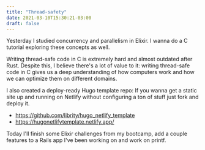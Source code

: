 ```yaml
---
title: "Thread-safety"
date: 2021-03-10T15:30:21-03:00
draft: false
---
```


Yesterday I studied concurrency and parallelism in Elixir.
I wanna do a C tutorial exploring these concepts as well.

Writing thread-safe code in C is extremely hard and almost outdated after Rust.
Despite this, I believe there's a lot of value to it:
writing thread-safe code in C gives us a deep understanding of how computers
work and how we can optimize them on different domains.

I also created a deploy-ready Hugo template repo:
If you wanna get a static site up and running on Netlify without configuring
a ton of stuff just fork and deploy it.

- https://github.com/librity/hugo_netlify_template
- https://hugonetlifytemplate.netlify.app/

Today I'll finish some Elixir challenges from my bootcamp, add a couple
features to a Rails app I've been working on and work on printf.
